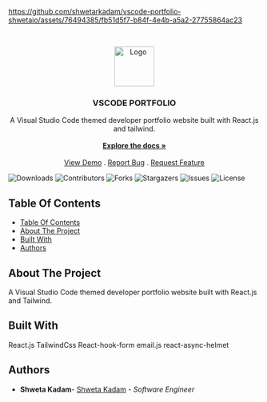 
https://github.com/shwetarkadam/vscode-portfolio-shwetaio/assets/76494385/fb51d5f7-b84f-4e4b-a5a2-27755864ac23

<br/>
<p align="center">
  <a href="https://github.com/shwetarkadam/vscode-portfolio-shwetaio">
    <img src="" alt="Logo" width="80" height="80">
  </a>

  <h3 align="center">VSCODE PORTFOLIO</h3>

  <p align="center">
    A Visual Studio Code themed developer portfolio website built with React.js and tailwind.
    <br/>
    <br/>
    <a href="https://github.com/shwetarkadam/vscode-portfolio-shwetaio"><strong>Explore the docs »</strong></a>
    <br/>
    <br/>
    <a href="https://github.com/shwetarkadam/vscode-portfolio-shwetaio">View Demo</a>
    .
    <a href="https://github.com/shwetarkadam/vscode-portfolio-shwetaio/issues">Report Bug</a>
    .
    <a href="https://github.com/shwetarkadam/vscode-portfolio-shwetaio/issues">Request Feature</a>
  </p>
</p>

![Downloads](https://img.shields.io/github/downloads/shwetarkadam/vscode-portfolio-shwetaio/total) ![Contributors](https://img.shields.io/github/contributors/shwetarkadam/vscode-portfolio-shwetaio?color=dark-green) ![Forks](https://img.shields.io/github/forks/shwetarkadam/vscode-portfolio-main?style=social) ![Stargazers](https://img.shields.io/github/stars/shwetarkadam/vscode-portfolio-main?style=social) ![Issues](https://img.shields.io/github/issues/manavss/vscode-portfolio-shwetaio) ![License](https://img.shields.io/github/license/shwetarkadam/vscode-portfolio-shwetaio) 

## Table Of Contents

- [Table Of Contents](#table-of-contents)
- [About The Project](#about-the-project)
- [Built With](#built-with)
- [Authors](#authors)

## About The Project

A Visual Studio Code themed developer portfolio website built with React.js and Tailwind.

## Built With

React.js
TailwindCss
React-hook-form
email.js
react-async-helmet






## Authors

* **Shweta Kadam**- [Shweta Kadam](https://github.com/manavss/) - *Software Engineer*



